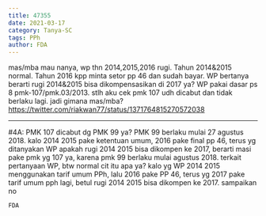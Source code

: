 ```yaml
---
title: 47355
date: 2021-03-17
category: Tanya-SC
tags: PPh
author: FDA
---
```


mas/mba mau nanya, wp thn 2014,2015,2016 rugi. Tahun 2014&2015 normal. Tahun 2016 kpp minta setor pp 46 dan sudah bayar. WP bertanya berarti rugi 2014&2015 bisa dikompensasikan di 2017 ya? WP pakai dasar ps 8 pmk-107/pmk.03/2013. stlh aku cek pmk 107 udh dicabut dan tidak berlaku lagi. jadi gimana mas/mba? https://twitter.com/riakwan77/status/1371764815270572038

---

#4A: PMK 107 dicabut dg PMK 99 ya? PMK 99 berlaku mulai 27 agustus 2018. kalo 2014 2015 pake ketentuan umum, 2016 pake final pp 46, terus yg ditanyakan WP apakah rugi 2014 2015 bisa dikompen ke 2017, berarti masi pake pmk yg 107 ya, karena pmk 99 berlaku mulai agustus 2018. terkait pertanyaan WP, btw normal cit itu apa ya? kalo yg WP 2014 2015 menggunakan tarif umum PPh, lalu 2016 pake PP 46, terus yg 2017 pake tarif umum pph lagi, betul rugi 2014 2015 bisa dikompen ke 2017. sampaikan no

`FDA`
